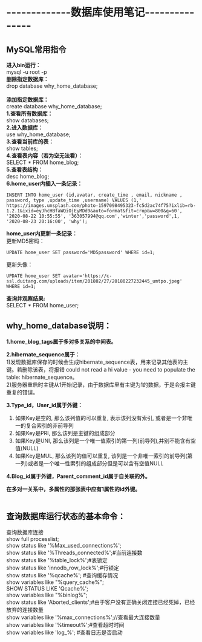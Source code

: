 # -------------数据库使用笔记---------------


## MySQL常用指令

**进入bin运行：**</br>
mysql -u root -p
</br>
**删除指定数据库：**</br>
drop database why_home_database;	
</br>
**添加指定数据库：**</br>
create database why_home_database; 
</br>
**1.查看所有数据库：**</br>
show databases;</br>
**2.进入数据库：**</br>
use why_home_database;</br>
**3.查看当前库的表：**</br>
show tables;</br>
**4.查看表内容（若为空无法看）：**</br>
SELECT * FROM home_blog;</br>
**5.查看表结构：**</br>
desc home_blog;</br>
**6.home_user内插入一条记录：**</br>
```
INSERT INTO home_user (id,avatar, create_time , email, nickname , password, type ,update_time ,username) VALUES (1,' https://images.unsplash.com/photo-1597098495323-fc5d2ac74f75?ixlib=rb-1.2.1&ixid=eyJhcHBfaWQiOjEyMDd9&auto=format&fit=crop&w=800&q=60', '2020-08-22 10:55:55', '363057994@qq.com','winter','password',1, '2020-08-23 20:16:00', 'why');
```
**home_user内更新一条记录：**</br>
更新MD5密码：
```
UPDATE home_user SET password='MD5password' WHERE id=1;
```
更新头像：
```
UPDATE home_user SET avatar='https://c-ssl.duitang.com/uploads/item/201802/27/20180227232445_umtpo.jpeg' WHERE id=1;
```
**查询并观察结果:**</br>
SELECT * FROM home_user;</br>





## why_home_database说明：</br>
**1.home_blog_tags属于多对多关系的中间表。**</br>

**2.hibernate_sequence属于：**</br>
1)发现数据库保存的时候会生成hibernate_sequence表，用来记录其他表的主键。若删除该表，将报错
could not read a hi value - you need to populate the table: hibernate_sequence。</br>
2)服务器重启时主键从1开始记录，由于数据库里有主键为1的数据，于是会报主键重复的错误。</br>

**3.Type_id，User_id属于外键：**</br>
1. 如果Key是空的, 那么该列值的可以重复, 表示该列没有索引, 或者是一个非唯一的复合索引的非前导列</br>
2. 如果Key是PRI,  那么该列是主键的组成部分</br>
3. 如果Key是UNI,  那么该列是一个唯一值索引的第一列(前导列),并别不能含有空值(NULL)</br>
4. 如果Key是MUL,  那么该列的值可以重复, 该列是一个非唯一索引的前导列(第一列)或者是一个唯一性索引的组成部分但是可以含有空值NULL</br>

**4.Blog_id属于外键，Parent_comment_id属于自关联的外。**</br>

**在多对一关系中，多属性的那张表中应有1属性的id外键。**</br></br>



## 查询数据库运行状态的基本命令：</br>
查询数据库连接</br>
show full  processlist;</br>
show status like '%Max_used_connections%';</br>
show status like '%Threads_connected%';#当前连接数</br>
show status like '%table_lock%';#表锁定</br>
show status like 'innodb_row_lock%';#行锁定</br>
show status like '%qcache%'; #查询缓存情况</br>
show variables like "%query_cache%";</br>
SHOW STATUS LIKE 'Qcache%';</br>
show variables like "%binlog%";</br>
show status like 'Aborted_clients';#由于客户没有正确关闭连接已经死掉，已经放弃的连接数量</br>
show variables like '%max_connections%';//查看最大连接数量</br>
show variables like '%timeout%';#查看超时时间</br>
show variables like 'log_%'; #查看日志是否启动</br>

